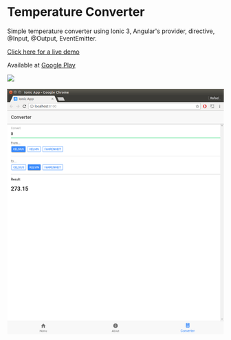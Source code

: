 # Temperature Converter

Simple temperature converter using Ionic 3, Angular's provider, directive, @Input, @Output, EventEmitter.

<a href="https://timbo-rafa.github.io/ionic-temperature-converter">Click here for a live demo</a>

Available at <a href="https://play.google.com/store/apps/details?id=com.rafaeltimbo.temperatureconverter">Google Play</a>

[<img src="https://play.google.com/intl/en_us/badges/images/generic/en_badge_web_generic.png" height="45px" />](https://play.google.com/store/apps/details?id=com.rafaeltimbo.temperatureconverter)

![Temperature Converter](https://raw.githubusercontent.com/timbo-rafa/ionic-temperature-converter/master/screenshots/temperature-converter.png)
